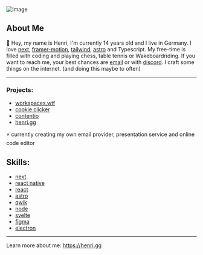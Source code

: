 ![image](https://github.com/i-am-henri/i-am-henri/assets/98414850/9c25479b-0bc2-408f-bd09-53f73b16a90f)


## About Me 
👋 Hey, my name is Henri, I'm currently 14 years old and I live in Germany. I love [next](https://nextjs.org), [framer-motion](https://framer.com/motion), [tailwind](https://tailwindcss.com), [astro](https://astro.build) and Typescript. My free-time is filled with coding and playing chess, table tennis or Wakeboardriding. If you want to reach me, your best chances are [email](mailto:work@henri.gg) or with [discord](https://discord.com/). I craft some things on the internet. (and doing this maybe to often)

---
### Projects:
* [workspaces.wtf](https://github.com/i-am-henri/workspaces.wtf)
* [cookie clicker](https://cookie.henri.gg)
* [contentio](https://contentio.vercel.app)
* [henri.gg](https://henri.gg) <br />

⚡ currently creating my own email provider, presentation service and online code editor 

## Skills:
- [next](https://nextjs.org)
- [react native](https://reactnative.dev)
- [react](https://react.dev)
- [astro](https://astro.build)
- [qwik](https://qwik.builder.io)
- [node](https://nodejs.org)
- [svelte](https://svelte.dev)
- [figma](https://figma.com)
- [electron](https://electronjs.org)

---
Learn more about me: https://henri.gg
